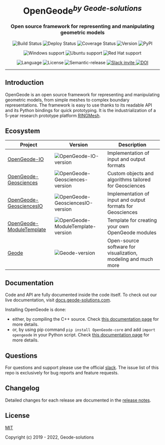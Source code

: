 <h1 align="center">OpenGeode<sup><i>by Geode-solutions</i></sup></h1>
<h3 align="center">Open source framework for representing and manipulating geometric models</h3>

<p align="center">
  <img src="https://github.com/Geode-solutions/OpenGeode/workflows/CI/badge.svg" alt="Build Status">
  <img src="https://github.com/Geode-solutions/OpenGeode/workflows/CD/badge.svg" alt="Deploy Status">
  <img src="https://codecov.io/gh/Geode-solutions/OpenGeode/branch/master/graph/badge.svg" alt="Coverage Status">
  <img src="https://img.shields.io/github/release/Geode-solutions/OpenGeode.svg" alt="Version">
  <img src="https://img.shields.io/pypi/v/opengeode-core" alt="PyPI" >
</p>

<p align="center">
  <img src="https://img.shields.io/static/v1?label=Windows&logo=windows&logoColor=white&message=support&color=success" alt="Windows support">
  <img src="https://img.shields.io/static/v1?label=Ubuntu&logo=Ubuntu&logoColor=white&message=support&color=success" alt="Ubuntu support">
  <img src="https://img.shields.io/static/v1?label=Red%20Hat&logo=Red-Hat&logoColor=white&message=support&color=success" alt="Red Hat support">
</p>

<p align="center">
  <img src="https://img.shields.io/badge/C%2B%2B-11-blue.svg" alt="Language">
  <img src="https://img.shields.io/badge/license-MIT-blue.svg" alt="License">
  <img src="https://img.shields.io/badge/%20%20%F0%9F%93%A6%F0%9F%9A%80-semantic--release-e10079.svg" alt="Semantic-release">
  <a href="https://slackin-opengeode.herokuapp.com">
    <img src="https://slackin-opengeode.herokuapp.com/badge.svg" alt="Slack invite">
  </a>
  <a href="https://doi.org/10.5281/zenodo.3610370">
    <img src="https://zenodo.org/badge/DOI/10.5281/zenodo.3610370.svg" alt="DOI">
  </a>
</p>

---

## Introduction

OpenGeode is an open source framework for representing and manipulating geometric models, from simple meshes to complex boundary representations. The framework is easy to use thanks to its readable API and its Python bindings for quick prototyping. It is the industrialization of a 5-year research prototype platform [RINGMesh](http://ringmesh.org).

## Ecosystem

| Project | Version | Description |
|---------|---------|-------------|
| [OpenGeode-IO]          | ![OpenGeode-IO-version] | Implementation of input and output formats |
| [OpenGeode-Geosciences]          | ![OpenGeode-Geosciences-version] | Custom objects and algorithms tailored for Geosciences |
| [OpenGeode-GeosciencesIO]          | ![OpenGeode-GeosciencesIO-version] | Implementation of input and output formats for Geosciences |
| [OpenGeode-ModuleTemplate]          | ![OpenGeode-ModuleTemplate-version] | Template for creating your own OpenGeode modules |
| [Geode]          | ![Geode-version] | Open-source software for visualization, modeling and much more |

[OpenGeode-IO]: https://github.com/Geode-solutions/OpenGeode-IO
[OpenGeode-IO-version]: https://img.shields.io/github/release/Geode-solutions/OpenGeode-IO.svg

[OpenGeode-Geosciences]: https://github.com/Geode-solutions/OpenGeode-Geosciences
[OpenGeode-Geosciences-version]: https://img.shields.io/github/release/Geode-solutions/OpenGeode-Geosciences.svg

[OpenGeode-GeosciencesIO]: https://github.com/Geode-solutions/OpenGeode-GeosciencesIO
[OpenGeode-GeosciencesIO-version]: https://img.shields.io/github/release/Geode-solutions/OpenGeode-GeosciencesIO.svg

[OpenGeode-ModuleTemplate]: https://github.com/Geode-solutions/OpenGeode-ModuleTemplate
[OpenGeode-ModuleTemplate-version]: https://img.shields.io/github/release/Geode-solutions/OpenGeode-ModuleTemplate.svg

[Geode]: https://github.com/Geode-solutions/GeodePackage
[Geode-version]: https://img.shields.io/github/release/Geode-solutions/GeodePackage.svg

## Documentation

Code and API are fully documented inside the code itself.
To check out our live documentation, visit [docs.geode-solutions.com](https://docs.geode-solutions.com).

Installing OpenGeode is done:
 * either, by compiling the C++ source. Check [this documentation page](https://docs.geode-solutions.com/how-to-compile) for more details.
 * or, by using pip command ```pip install OpenGeode-core``` and add ```import opengeode``` in your Python script. Check [this documentation page](https://docs.geode-solutions.com/how-to-use-binding) for more details.


## Questions
For questions and support please use the official [slack](https://slackin-opengeode.herokuapp.com). The issue list of this repo is exclusively for bug reports and feature requests. 


## Changelog

Detailed changes for each release are documented in the [release notes](https://github.com/Geode-solutions/OpenGeode/releases).


## License

[MIT](https://opensource.org/licenses/MIT)

Copyright (c) 2019 - 2022, Geode-solutions
